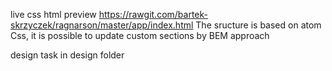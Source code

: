 live css html preview https://rawgit.com/bartek-skrzyczek/ragnarson/master/app/index.html
The sructure is based on atom Css, it is possible to update custom sections by BEM approach

design task in design folder

